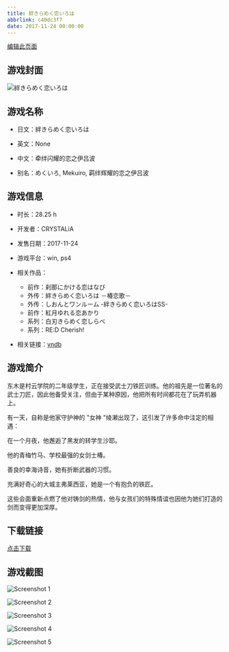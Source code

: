 ```yaml
---
title: 絆きらめく恋いろは
abbrlink: c40dc3f7
date: 2017-11-24 00:00:00
---
```

[编辑此页面](https://github.com/ACG-3/ADV3-source/blob/main/source/_posts/%E7%B5%86%E3%81%8D%E3%82%89%E3%82%81%E3%81%8F%E6%81%8B%E3%81%84%E3%82%8D%E3%81%AF.md)

## 游戏封面

![絆きらめく恋いろは](https://pan.timero.xyz/d/onedrive/img_lib_001/%E7%B5%86%E3%81%8D%E3%82%89%E3%82%81%E3%81%8F%E6%81%8B%E3%81%84%E3%82%8D%E3%81%AF_cover.avif)


## 游戏名称

- 日文：絆きらめく恋いろは
- 英文：None
- 中文：牵绊闪耀的恋之伊吕波

- 别名：めくいろ, Mekuiro, 羁绊辉耀的恋之伊吕波


## 游戏信息

- 时长：28.25 h
- 开发者：CRYSTALiA
- 发售日期：2017-11-24
- 游戏平台：win, ps4
- 相关作品：
   - 前作：刹那にかける恋はなび
   - 外传：絆きらめく恋いろは －椿恋歌－
   - 外传：しおんとワンルーム -絆きらめく恋いろはSS-
   - 前作：紅月ゆれる恋あかり
   - 系列：白刃きらめく恋しらべ
   - 系列：RE:D Cherish!

- 相关链接：[vndb](https://vndb.org/v21465)


## 游戏简介

东木是村云学院的二年级学生，正在接受武士刀铁匠训练。他的祖先是一位著名的武士刀匠，因此他备受关注，但由于某种原因，他把所有时间都花在了玩弄机器上。

有一天，自称是他家守护神的 "女神 "绫濑出现了，这引发了许多命中注定的相遇：

在一个月夜，他邂逅了黑发的转学生沙耶。

他的青梅竹马、学校最强的女剑士椿。

善良的幸海诗音，她有折断武器的习惯。

充满好奇心的大城主弗莱西亚，她是一个有抱负的铁匠。

这些会面重新点燃了他对铸剑的热情，他与女孩们的特殊情谊也因他为她们打造的剑而变得更加深厚。




## 下载链接

[点击下载](https://pan.timero.xyz/onedrive/adv_lib_001/%E7%B5%86%E3%81%8D%E3%82%89%E3%82%81%E3%81%8F%E6%81%8B%E3%81%84%E3%82%8D%E3%81%AF)


## 游戏截图


![Screenshot 1](https://pan.timero.xyz/d/onedrive/img_lib_001/%E7%B5%86%E3%81%8D%E3%82%89%E3%82%81%E3%81%8F%E6%81%8B%E3%81%84%E3%82%8D%E3%81%AF_Screenshot_1.avif)

![Screenshot 2](https://pan.timero.xyz/d/onedrive/img_lib_001/%E7%B5%86%E3%81%8D%E3%82%89%E3%82%81%E3%81%8F%E6%81%8B%E3%81%84%E3%82%8D%E3%81%AF_Screenshot_2.avif)

![Screenshot 3](https://pan.timero.xyz/d/onedrive/img_lib_001/%E7%B5%86%E3%81%8D%E3%82%89%E3%82%81%E3%81%8F%E6%81%8B%E3%81%84%E3%82%8D%E3%81%AF_Screenshot_3.avif)

![Screenshot 4](https://pan.timero.xyz/d/onedrive/img_lib_001/%E7%B5%86%E3%81%8D%E3%82%89%E3%82%81%E3%81%8F%E6%81%8B%E3%81%84%E3%82%8D%E3%81%AF_Screenshot_4.avif)

![Screenshot 5](https://pan.timero.xyz/d/onedrive/img_lib_001/%E7%B5%86%E3%81%8D%E3%82%89%E3%82%81%E3%81%8F%E6%81%8B%E3%81%84%E3%82%8D%E3%81%AF_Screenshot_5.avif)

